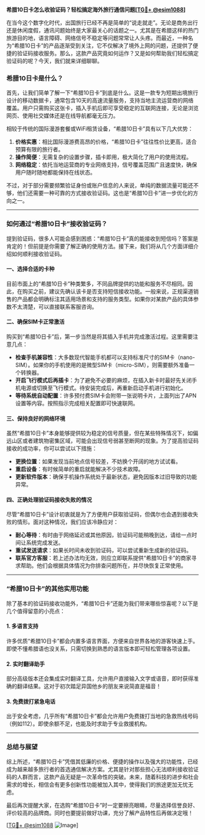 **希腊10日卡怎么收验证码？轻松搞定海外旅行通信问题[[TG💪+ @esim1088](https://t.me/s/esim1088)]**

在当今这个数字化时代，出国旅行已经不再是简单的“说走就走”。无论是商务出行还是休闲度假，通讯问题始终是大家最关心的话题之一。尤其是在希腊这样的热门旅游目的地，语言障碍、网络信号不稳定等问题常常让人头疼。而最近，一种名为“希腊10日卡”的产品逐渐受到关注，它不仅解决了境外上网的问题，还提供了便捷的验证码接收服务。那么，这款产品究竟如何运作？又是如何帮助我们轻松搞定验证码的呢？今天，我们就来详细聊聊。

### 希腊10日卡是什么？

首先，让我们简单了解一下“希腊10日卡”到底是什么。这是一款专为短期出境旅行设计的移动数据卡，通常包含10天的高速流量服务，支持当地主流运营商的网络覆盖。用户只需购买这张卡，插入手机后即可享受稳定的互联网连接，无论是浏览网页、使用社交媒体还是在线导航都毫无压力。

相较于传统的国际漫游套餐或WiFi租赁设备，“希腊10日卡”具有以下几大优势：

1. **价格实惠**：相比国际漫游费高昂的价格，“希腊10日卡”往往性价比更高，适合预算有限的旅行者。
2. **操作简便**：无需复杂的设置步骤，插卡即用，极大简化了用户的使用流程。
3. **网络稳定**：依托当地运营商的专业网络支持，信号覆盖范围广且速度快，确保用户随时随地都能保持在线状态。

不过，对于部分需要频繁验证身份或账户信息的人来说，单纯的数据流量可能还不够，他们还需要一种可靠的方式接收验证码。这也是“希腊10日卡”进一步优化的方向之一。

---

### 如何通过“希腊10日卡”接收验证码？

提到验证码，很多人可能会感到困惑：“希腊10日卡”真的能接收到短信吗？答案是肯定的！但前提是你需要了解正确的使用方法。接下来，我们将从几个方面详细介绍如何顺利接收验证码。

#### 一、选择合适的卡种

目前市面上的“希腊10日卡”种类繁多，不同品牌提供的功能和服务不尽相同。因此，在购买之前，建议先确认该卡是否支持短信接收功能。一般来说，正规渠道销售的产品都会明确标注其适用场景和支持的服务类型。如果你对某款产品的具体参数不太清楚，可以直接联系客服咨询。

#### 二、确保SIM卡正常激活

购买到“希腊10日卡”后，第一步当然是将其插入手机并完成激活过程。这里需要注意几点：

- **检查手机兼容性**：大多数现代智能手机都可以支持标准尺寸的SIM卡（nano-SIM）。如果你的手机使用的是微型SIM卡（micro-SIM），则需要额外准备一个转换器。
- **开启飞行模式后再插卡**：为了避免不必要的麻烦，在插入新卡时最好先关闭手机电源或切换至飞行模式。待安装完成后，再重新启动手机进行初始化。
- **等待系统自动配置**：许多预付费SIM卡会附带一张说明卡片，上面列出了APN设置等内容。按照指示完成相关配置即可快速联网。

#### 三、保持良好的网络环境

虽然“希腊10日卡”本身能够提供较为稳定的信号质量，但在某些特殊情况下，如偏远山区或者建筑物密集区域，可能会出现信号弱甚至断网的现象。为了提高验证码接收的成功率，你可以尝试以下措施：

- **更换位置**：如果发现当前地点信号较差，不妨换个开阔的地方试试看。
- **重启设备**：有时候简单的重启就能解决不少技术故障。
- **更新软件版本**：确保手机操作系统处于最新状态，避免因版本过旧导致的功能异常。

#### 四、正确处理验证码接收失败的情况

尽管“希腊10日卡”设计初衷就是为了方便用户获取验证码，但偶尔也会遇到接收失败的情形。面对这种情况，我们应该冷静应对：

- **耐心等待**：有时由于网络延迟或其他原因，验证码可能稍晚到达，请给一点时间让系统完成发送。
- **重试发送请求**：如果长时间未收到验证码，可以尝试重新生成新的验证码。
- **联系官方客服**：若上述办法均无效，则应立即联系提供“希腊10日卡”的商家寻求帮助。他们会根据具体情况为你排查问题所在，并尽快恢复正常使用。

---

### “希腊10日卡”的其他实用功能

除了基本的验证码接收功能外，“希腊10日卡”还能为我们带来哪些惊喜呢？以下是几个值得留意的小亮点：

#### 1. 多语言支持
许多优质“希腊10日卡”都会内置多语言界面，方便来自世界各地的游客快速上手。即使不懂希腊语也没关系，只需切换到熟悉的语言版本即可轻松管理各项设置。

#### 2. 实时翻译助手
部分高级版本还会集成实时翻译工具，允许用户直接输入文字或语音，即时获得准确的翻译结果。这对于初次踏足异国他乡的朋友来说简直是福音！

#### 3. 免费拨打紧急电话
出于安全考虑，几乎所有“希腊10日卡”都会允许用户免费拨打当地的急救热线号码（例如112）。即使余额不足，也能及时求助于专业救援机构。

---

### 总结与展望

综上所述，“希腊10日卡”凭借其低廉的价格、便捷的操作以及强大的功能性，已经成为越来越多旅行者的首选通信解决方案。尤其是针对那些担心无法顺利接收验证码的人群而言，这款产品无疑是一次革命性的突破。未来，随着科技的进步和社会需求的增长，相信会有更多创新性功能被加入其中，使得我们的旅途更加无忧无虑。

最后再次提醒大家，在选购“希腊10日卡”时一定要擦亮眼睛，尽量选择信誉良好、评价较高的品牌商。同时也要提前做好功课，充分了解产品特性后再做决定哦！

[[TG💪+ @esim1088](https://t.me/s/esim1088) ![Image](https://i.postimg.cc/4NQfJmqS/Snipaste-2025-05-13-00-14-12.png)]